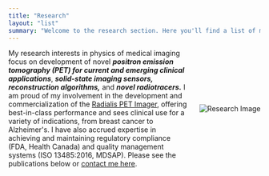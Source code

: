 ```yaml
---
title: "Research"
layout: "list"
summary: "Welcome to the research section. Here you'll find a list of my latest publications and other research-related works."
---
```


<div style="display: flex; align-items: center; justify-content: space-between;">
  <div style="flex: 1; padding-right: 20px;">
    My research interests in physics of medical imaging focus on development of novel <b><em>positron emission tomography (PET) for current and emerging clinical applications</em></b>, <b><em>solid-state imaging sensors, reconstruction algorithms,</b></em> and <b><em>novel radiotracers.</b></em> I am proud of my involvement in the development and commercialization of the <a href="https://www.radialis.com" target="_blank">Radialis PET Imager</a>, offering best-in-class performance and sees clinical use for a variety of indications, from breast cancer to Alzheimer's. I have also accrued expertise in achieving and maintaining regulatory compliance (FDA, Health Canada) and quality management systems (ISO 13485:2016, MDSAP). 
    Please see the publications below or <a href="/contact">contact me here</a>.
  </div>
  <div>
    <img src="/images/research.jpg" alt="Research Image" style="max-width: 350px; height: auto;">
  </div>
</div>
